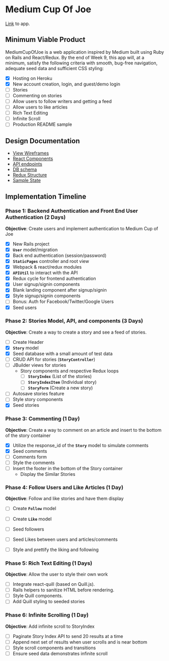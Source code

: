# Medium Cup Of Joe
[Link](https://medium-cup-of-joe.herokuapp.com/) to app.
## Minimum Viable Product
MediumCupOfJoe is a web application inspired by Medium built using Ruby on Rails and React/Redux. By the end of Week 9, this app will, at a minimum, satisfy the following criteria with smooth, bug-free navigation, adequate seed data and sufficient CSS styling:

- [x] Hosting on Heroku
- [x] New account creation, login, and guest/demo login
- [ ] Stories
- [ ] Commenting on stories
- [ ] Allow users to follow writers and getting a feed
- [ ] Allow users to like articles
- [ ] Rich Text Editing
- [ ] Infinite Scroll
- [ ] Production README sample

## Design Documentation
* [View Wireframes][wireframes]
* [React Components][components]
* [API endpoints][api-endpoints]
* [DB schema][schema]
* [Redux Structure][redux-structure]
* [Sample State][sample-state]

[wireframes]: wireframes/
[components]: component-heirarchy.md
[redux-structure]: redux-structure.md
[sample-state]: sample-state.md
[api-endpoints]: api-endpoints.md
[schema]: schema.md

## Implementation Timeline
### Phase 1: Backend Authentication and Front End User Authentication (2 Days)
**Objective**: Create users and implement authentication to Medium Cup of Joe
- [x] New Rails project
- [x] **`User`** model/migration
- [x] Back end authentication (session/password)
- [x] **`StaticPages`** controller and root view
- [x] Webpack & react/redux modules
- [x] **`APIUtil`** to interact with the API
- [x] Redux cycle for frontend authentication
- [x] User signup/signin components
- [x] Blank landing component after signup/signin
- [x] Style signup/signin components
- [ ] Bonus: Auth for Facebook/Twitter/Google Users
- [x] Seed users

### Phase 2: Stories Model, API, and components (3 Days)
**Objective**: Create a way to create a story and see a feed of stories.
- [ ] Create Header
- [x] **`Story`** model
- [x] Seed database with a small amount of test data
- [ ] CRUD API for stories (**`StoryController`**)
- [ ] JBuilder views for stories
  * Story components and respective Redux loops
    - [ ] **`StoryIndex`** (List of the stories)
    - [ ] **`StoryIndexItem`** (Individual story)
    - [ ] **`StoryForm`** (Create a new story)
- [ ] Autosave stories feature
- [ ] Style story components
- [x] Seed stories

### Phase 3: Commenting (1 Day)
**Objective**: Create a way to comment on an article and insert to the bottom of the story container
- [x] Utilize the response_id of the **`Story`** model to simulate comments
- [x] Seed comments
- [ ] Comments form
- [ ] Style the comments
- [ ] Insert the footer in the bottom of the Story container
  * Display the Similar Stories

### Phase 4: Follow Users and Like Articles (1 Day)
**Objective**: Follow and like stories and have them display
- [ ] Create **`Follow`** model
- [ ] Create **`Like`** model
- [ ] Seed followers
- [ ] Seed Likes between users and articles/comments
- [ ] Style and prettify the liking and following


### Phase 5: Rich Text Editing (1 Days)
**Objective**: Allow the user to style their own work
- [ ] Integrate react-quill (based on Quill.js).
- [ ] Rails helpers to sanitize HTML before rendering.
- [ ] Style Quill components.
- [ ] Add Quill styling to seeded stories

### Phase 6: Infinite Scrolling (1 Day)
**Objective**: Add infinite scroll to StoryIndex
- [ ] Paginate Story Index API to send 20 results at a time
- [ ] Append next set of results when user scrolls and is near bottom
- [ ] Style scroll components and transitions
- [ ] Ensure seed data demonstrates infinite scroll
